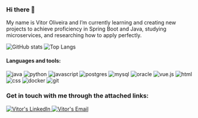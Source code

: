 ### Hi there 👋  
My name is Vitor Oliveira and I’m currently learning and creating new projects to achieve proficiency in Spring Boot and Java, studying microservices, and researching how to apply perfectly.

![GitHub stats](https://github-readme-stats.vercel.app/api?username=vitor0liveira&show_icons=true&hide_title=true&count_private=true&include_all_commits=true&count_private=true&theme=gotham)
![Top Langs](https://github-readme-stats.vercel.app/api/top-langs/?username=vitor0liveira&layout=compact&theme=gotham&custom_title=Statistics)  

#### Languages and tools:
![java](https://img.shields.io/badge/Java-7CBEE4.svg?&style=for-the-badge&logo=java&logoColor=red)
![python](https://img.shields.io/badge/python%20-%2314354C.svg?&style=for-the-badge&logo=python&logoColor=white)
![javascript](https://img.shields.io/badge/javascript-F7DF1E.svg?&style=for-the-badge&logo=javascript&logoColor=white)
![postgres](https://img.shields.io/badge/postgres-%23316192.svg?&style=for-the-badge&logo=postgresql&logoColor=white)
![mysql](https://img.shields.io/badge/mysql-4479A1.svg?&style=for-the-badge&logo=mysql&logoColor=white)
![oracle](https://img.shields.io/badge/oracle-7CBEE4.svg?&style=for-the-badge&logo=oracle&logoColor=red)
![vue.js](https://img.shields.io/badge/vuejs%20-%2335495e.svg?&style=for-the-badge&logo=vue.js&logoColor=%234FC08D) 
![html](https://img.shields.io/badge/html%20-%23E34F26.svg?&style=for-the-badge&logo=html5&logoColor=white)
![css](https://img.shields.io/badge/css%20-%231572B6.svg?&style=for-the-badge&logo=css3&logoColor=white) 
![docker](https://img.shields.io/badge/docker-%232496ED.svg?&style=for-the-badge&logo=docker&logoColor=blue)
![git](https://img.shields.io/badge/git%20-%23F05033.svg?&style=for-the-badge&logo=git&logoColor=white) 


### Get in touch with me through the attached links:  

<a href="https://www.linkedin.com/in/vitor0liveira/">
  <img alt="Vitor's LinkedIn" src="https://img.shields.io/badge/-LinkedIn-1A4730?style=flat-square&logo=Linkedin&logoColor=white" />
</a>
<a href="mailto:vitoroliveira.ads@gmail.com">
  <img alt="Vitor's Email" src="https://img.shields.io/badge/-E--mail-1A4730?style=flat-square&logo=Gmail&logoColor=white" />
</a>
